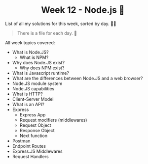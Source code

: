 <h1 align='center'>Week 12 - Node.js 🚀</h1>
List of all my solutions for this week, sorted by day. 👨‍💻

> There is a file for each day. 💾

All week topics covered:

- What is Node.JS?
    - What is NPM?
- Why does Node.JS exist?
    - Why does NPM exist?
- What is Javascript runtime?
- What are the differences between Node.JS and a web browser?
- Node.JS module system
- Node.JS capabilities
- What is HTTP?
- Client-Server Model
- What is an API?
- Express
    - Express App
    - Request modifiers (middlewares)
    - Request Object
    - Response Object
    - Next function
- Postman
- Endpoint Routes
- Express.JS Middlewares
- Request Handlers
